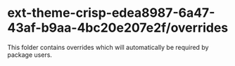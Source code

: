# ext-theme-crisp-edea8987-6a47-43af-b9aa-4bc20e207e2f/overrides

This folder contains overrides which will automatically be required by package users.

